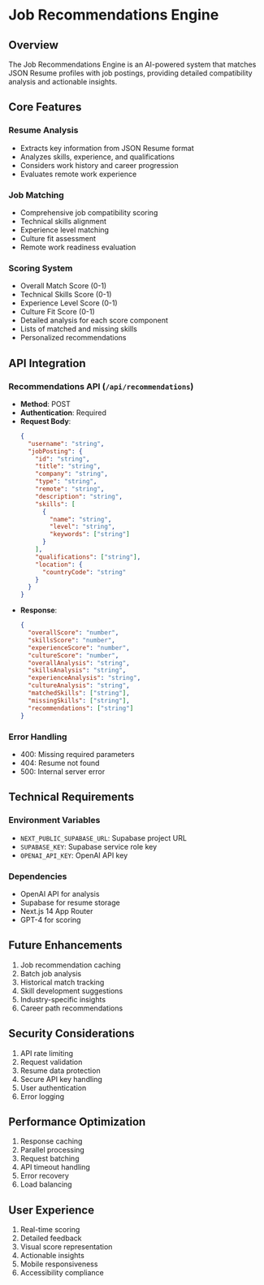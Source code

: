 # Job Recommendations Engine

## Overview
The Job Recommendations Engine is an AI-powered system that matches JSON Resume profiles with job postings, providing detailed compatibility analysis and actionable insights.

## Core Features

### Resume Analysis
- Extracts key information from JSON Resume format
- Analyzes skills, experience, and qualifications
- Considers work history and career progression
- Evaluates remote work experience

### Job Matching
- Comprehensive job compatibility scoring
- Technical skills alignment
- Experience level matching
- Culture fit assessment
- Remote work readiness evaluation

### Scoring System
- Overall Match Score (0-1)
- Technical Skills Score (0-1)
- Experience Level Score (0-1)
- Culture Fit Score (0-1)
- Detailed analysis for each score component
- Lists of matched and missing skills
- Personalized recommendations

## API Integration

### Recommendations API (`/api/recommendations`)
- **Method**: POST
- **Authentication**: Required
- **Request Body**:
  ```json
  {
    "username": "string",
    "jobPosting": {
      "id": "string",
      "title": "string",
      "company": "string",
      "type": "string",
      "remote": "string",
      "description": "string",
      "skills": [
        {
          "name": "string",
          "level": "string",
          "keywords": ["string"]
        }
      ],
      "qualifications": ["string"],
      "location": {
        "countryCode": "string"
      }
    }
  }
  ```
- **Response**:
  ```json
  {
    "overallScore": "number",
    "skillsScore": "number",
    "experienceScore": "number",
    "cultureScore": "number",
    "overallAnalysis": "string",
    "skillsAnalysis": "string",
    "experienceAnalysis": "string",
    "cultureAnalysis": "string",
    "matchedSkills": ["string"],
    "missingSkills": ["string"],
    "recommendations": ["string"]
  }
  ```

### Error Handling
- 400: Missing required parameters
- 404: Resume not found
- 500: Internal server error

## Technical Requirements

### Environment Variables
- `NEXT_PUBLIC_SUPABASE_URL`: Supabase project URL
- `SUPABASE_KEY`: Supabase service role key
- `OPENAI_API_KEY`: OpenAI API key

### Dependencies
- OpenAI API for analysis
- Supabase for resume storage
- Next.js 14 App Router
- GPT-4 for scoring

## Future Enhancements
1. Job recommendation caching
2. Batch job analysis
3. Historical match tracking
4. Skill development suggestions
5. Industry-specific insights
6. Career path recommendations

## Security Considerations
1. API rate limiting
2. Request validation
3. Resume data protection
4. Secure API key handling
5. User authentication
6. Error logging

## Performance Optimization
1. Response caching
2. Parallel processing
3. Request batching
4. API timeout handling
5. Error recovery
6. Load balancing

## User Experience
1. Real-time scoring
2. Detailed feedback
3. Visual score representation
4. Actionable insights
5. Mobile responsiveness
6. Accessibility compliance
